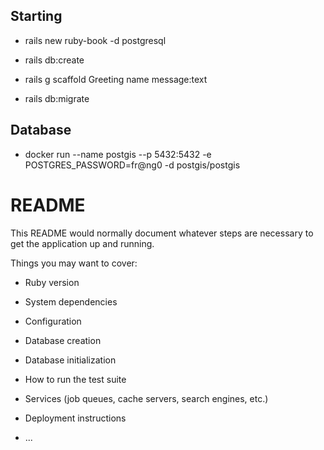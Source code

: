 ## Starting

- rails new ruby-book -d postgresql

- rails db:create
- rails g scaffold Greeting name message:text
- rails db:migrate


## Database

- docker run --name postgis --p 5432:5432 -e POSTGRES_PASSWORD=fr@ng0 -d postgis/postgis
# README

This README would normally document whatever steps are necessary to get the
application up and running.

Things you may want to cover:

* Ruby version

* System dependencies

* Configuration

* Database creation

* Database initialization

* How to run the test suite

* Services (job queues, cache servers, search engines, etc.)

* Deployment instructions

* ...
